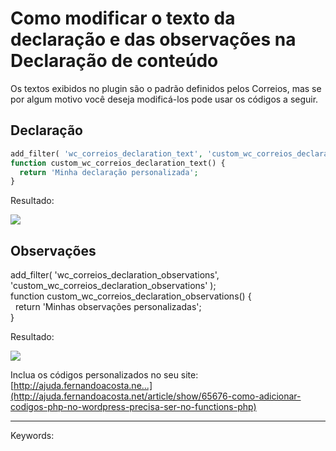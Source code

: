 # Como modificar o texto da declaração e das observações na Declaração de conteúdo

Os textos exibidos no plugin são o padrão definidos pelos Correios, mas se por algum motivo você deseja modificá-los pode usar os códigos a seguir.

## Declaração

```php
add_filter( 'wc_correios_declaration_text', 'custom_wc_correios_declaration_text' );  
function custom_wc_correios_declaration_text() {  
  return 'Minha declaração personalizada';  
}
```

Resultado:

[![](https://d29l98y0pmei9d.cloudfront.net/article/2624/b4e9adba-78c3-44e5-bce2-eb07e0220363.jpg)](https://d29l98y0pmei9d.cloudfront.net/article/2624/b4e9adba-78c3-44e5-bce2-eb07e0220363.jpg)

## Observações

add\_filter( 'wc\_correios\_declaration\_observations', 'custom\_wc\_correios\_declaration\_observations' );  
function custom\_wc\_correios\_declaration\_observations() {  
  return 'Minhas observações personalizadas';  
}

Resultado:

[![](https://d29l98y0pmei9d.cloudfront.net/article/2624/96aed19c-e833-4aad-ae51-07679fdefe13.jpg)](https://d29l98y0pmei9d.cloudfront.net/article/2624/96aed19c-e833-4aad-ae51-07679fdefe13.jpg)

  

Inclua os códigos personalizados no seu site: [http://ajuda.fernandoacosta.ne...](http://ajuda.fernandoacosta.net/article/show/65676-como-adicionar-codigos-php-no-wordpress-precisa-ser-no-functions-php)

___

Keywords: